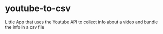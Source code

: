 # youtube-to-csv
Little App that uses the Youtube API to collect info about a video and bundle the info in a csv file
